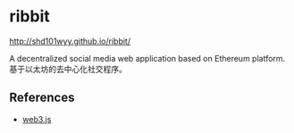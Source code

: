 # ribbit

http://shd101wyy.github.io/ribbit/

A decentralized social media web application based on Ethereum platform. 基于以太坊的去中心化社交程序。

## References

* [web3.js](https://web3js.readthedocs.io/en/1.0/)

